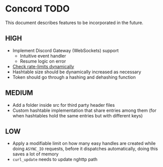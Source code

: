 # Concord TODO

This document describes features to be incorporated in the future.

## HIGH

- Implement Discord Gateway (WebSockets) support
  - Intuitive event handler
  - Resume logic on error
- [Check rate-limits dynamically](https://discord.com/developers/docs/topics/rate-limits#rate-limits)
- Hashtable size should be dynamically increased as necessary
- Token should go through a hashing and dehashing function

## MEDIUM

- Add a folder inside src for third party header files
- Custom hashtable implementation that share entries among them (for when hashtables hold the same entries but with different keys)

## LOW

- Apply a modifiable limit on how many easy handles are created while doing `ASYNC_IO` requests, before it dispatches automatically, doing this saves a lot of memory
- `curl_update` needs to update nghttp path

  

